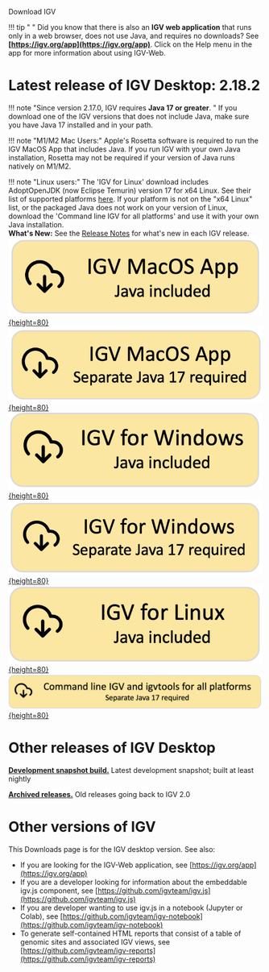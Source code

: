 <!---
The page title should not go in the menu
-->
<p class="page-title"> Download IGV</p>

!!! tip " "
    Did you know that there is also an **IGV web application** that runs only in a web browser, does not use Java, and requires no downloads? See **[https://igv.org/app](https://igv.org/app)**. Click on the Help menu in the app for more information about using IGV-Web.

# Latest release of IGV Desktop: 2.18.2

!!! note "Since version 2.17.0, IGV requires **Java 17 or greater**. "
    If you download one of the IGV versions that does not include Java, make sure you have Java 17 installed and in your path.

!!! note "M1/M2 Mac Users:"
    Apple's Rosetta software is required to run the IGV MacOS App that includes Java. If you run IGV with your own Java installation, Rosetta may not be required if your version of Java runs natively on M1/M2.

!!! note "Linux users:"
    The 'IGV for Linux' download includes AdoptOpenJDK (now Eclipse Temurin) version 17 for x64 Linux. See their list of supported platforms [here](https://adoptium.net/supported-platforms/). If your platform is not on the "x64 Linux" list, or the packaged Java does not work on your version of Linux, download the 'Command line IGV for all platforms' and use it with your own Java installation.
<br>
**What's New:** See the [Release Notes](ReleaseNotes/2.18.x.md) for what's new in each IGV release.  
[![MacApp with java](img/DownloadYMacWithJava.png){height=80}](https://data.broadinstitute.org/igv/projects/downloads/2.18/IGV_MacApp_2.18.2_WithJava.zip)
[![MacApp no java](img/DownloadYMacNoJava17.png){height=80}](https://data.broadinstitute.org/igv/projects/downloads/2.18/IGV_MacApp_2.18.2.zip)
<br>
[![Windows snapshot with java](img/DownloadYWindowsWithJava.png){height=80}](https://data.broadinstitute.org/igv/projects/downloads/2.18/IGV_Win_2.18.2-WithJava-installer.exe) [![Windows no java](img/DownloadYWindowsNoJava17.png){height=80}](https://data.broadinstitute.org/igv/projects/downloads/2.18/IGV_Win_2.18.2-installer.exe)
<br>
[![Linux with Java](img/DownloadYLinuxWithJava.png){height=80}](https://data.broadinstitute.org/igv/projects/downloads/2.18/IGV_Linux_2.18.2_WithJava.zip)
<br>
[![Command line no java](img/DownloadYCommandLineNoJava17.png){height=80}](https://data.broadinstitute.org/igv/projects/downloads/2.18/IGV_2.18.2.zip)

# Other releases of IGV Desktop

**[Development snapshot build.](DownloadSnapshot.md)** Latest development snapshot; built at least nightly

**[Archived releases.](https://data.broadinstitute.org/igv/projects/downloads/)** Old releases going back to IGV 2.0

# Other versions of IGV

This Downloads page is for the IGV desktop version. See also:

- If you are looking for the IGV-Web application, see [https://igv.org/app](https://igv.org/app)
- If you are a developer looking for information about the embeddable igv.js component,
  see [https://github.com/igvteam/igv.js](https://github.com/igvteam/igv.js)
- If you are developer wanting to use igv.js in a notebook (Jupyter or Colab),
  see [https://github.com/igvteam/igv-notebook](https://github.com/igvteam/igv-notebook)
- To generate self-contained HTML reports that consist of a table of genomic sites and associated IGV views,
  see [https://github.com/igvteam/igv-reports](https://github.com/igvteam/igv-reports)
